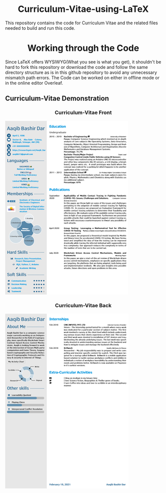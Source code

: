 <div align="center">
  <h1> Curriculum-Vitae-using-LaTeX </h1>
</div>

This repository contains the code for Curriculum Vitae and the related files needed to build and run this code.

<div align="center">
  <h1> Working through the Code </h1>
</div>

Since LaTeX offers WYSIWYG(What you see is what you get), it shouldn't be hard to fork this repository or download the code and follow the same directory structure as is in this github repository to avoid any unnecessary mismatch path errors. The Code can be worked on either in offline mode or in the online editor Overleaf.


## Curriculum-Vitae Demonstration

<div align='center'>
  <h3> Curriculum-Vitae Front </h3>
 </div>
 
![](cvfront.png)

<div align='center'>
  <h3> Curriculum-Vitae Back </h3>
</div>

![](cvback.png)
